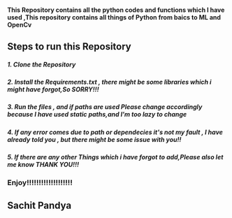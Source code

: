 <h4>This Repository contains all the python codes and functions which I have used ,This repository contains all things of Python from baics to ML and OpenCv</h4>

<h2><b> Steps to run this Repository</b></h2>
<h5>1. Clone the Repository</h5>
<h5>2. Install the Requirements.txt , there might be some libraries which i might have forgot,So SORRY!!!</h5>
<h5>3. Run the files , and if paths are used Please change accordingly because I have used static paths,and I'm too lazy to change</h5>
<h5>4. If any error comes due to path or dependecies it's not my fault , I have already told you , but there might be some issue with you!! </h5>
<h5>5. If there are any other Things which i have forgot to add,Please also let me know
THANK YOU!!!</h5>


<h3><b>Enjoy!!!!!!!!!!!!!!!!!!!</b></h3>

<h2>Sachit Pandya</h2>